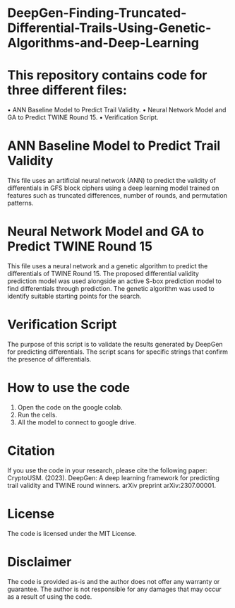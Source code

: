 # DeepGen-Finding-Truncated-Differential-Trails-Using-Genetic-Algorithms-and-Deep-Learning
# This repository contains code for three different files:
  •	ANN Baseline Model to Predict Trail Validity.
  •	Neural Network Model and GA to Predict TWINE Round 15.
  •	Verification Script.
# ANN Baseline Model to Predict Trail Validity
  This file uses an artificial neural network (ANN) to predict the validity of differentials in GFS block ciphers using a deep learning model trained on features such as truncated differences, number of rounds, and permutation patterns.
# Neural Network Model and GA to Predict TWINE Round 15
  This file uses a neural network and a genetic algorithm to predict the differentials of TWINE Round 15. The proposed differential validity prediction model was used alongside an active S-box prediction model to find differentials through prediction. The genetic algorithm was used to identify suitable starting points for the search.
# Verification Script
  The purpose of this script is to validate the results generated by DeepGen for predicting differentials. The script scans for specific strings that confirm the presence of differentials.
# How to use the code
  1.  Open the code on the google colab.
  2.	Run the cells.
  3.	All the model to connect to google drive.
# Citation
  If you use the code in your research, please cite the following paper:
  CryptoUSM. (2023). DeepGen: A deep learning framework for predicting trail validity and TWINE round winners. arXiv preprint arXiv:2307.00001.
# License
  The code is licensed under the MIT License.
# Disclaimer
  The code is provided as-is and the author does not offer any warranty or guarantee. The author is not responsible for any damages that may occur as a result of using the code.
